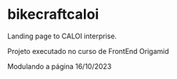 # bikecraftcaloi
Landing page to CALOI interprise.

Projeto executado no curso de FrontEnd Origamid

Modulando a página 16/10/2023
